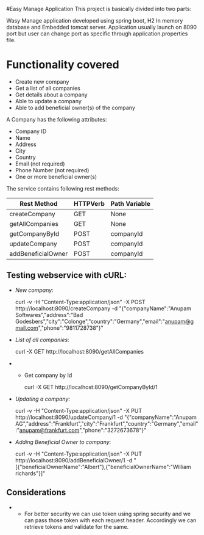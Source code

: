 #Easy Manage Application
This project is basically divided into two parts:

Wasy Manage application developed using spring boot, H2 In memory database and Embedded tomcat server.
Application usually launch on 8090 port but user can change port as specific through application.properties file.

# Functionality covered

* Create new company
* Get a list of all companies
* Get details about a company
* Able to update a company
* Able to add beneficial owner(s) of the company

A Company has the following attributes:

* Company ID
* Name
* Address
* City
* Country
* E­mail (not required)
* Phone Number (not required)
* One or more beneficial owner(s)

The service contains following rest methods:

| Rest Method         | HTTPVerb | Path Variable  |
|---------------------|----------|----------------|
| createCompany       | GET      |None            |
| getAllCompanies     | GET      |None            |
| getCompanyById      | POST     |companyId       |
| updateCompany       | POST     |companyId       |
| addBeneficialOwner  | POST     |companyId       |


Testing webservice with cURL:
-----------------------------

* *New company*:

    curl -v -H "Content-Type:application/json" -X POST http://localhost:8090/createCompany -d "{\"companyName\":\"Anupam Softwares\",\"address\":\"Bad Godesbers\",\"city\":\"Colonge\",\"country\":\"Germany\",\"email\":\"anupam@gmail.com\",\"phone\":\"9811728738\"}"

* *List of all companies*:

    curl -X GET http://localhost:8090/getAllCompanies
	
* * Get company by Id

	curl -X GET http://localhost:8090/getCompanyById/1

* *Updating a company*:

    curl -v -H "Content-Type:application/json" -X PUT http://localhost:8090/updateCompany/1 -d "{\"companyName\":\"Anupam AG\",\"address\":\"Frankfurt\",\"city\":\"Frankfurt\",\"country\":\"Germany\",\"email\":\"anupam@frankfurt.com\",\"phone\":\"3272673678\"}"

* *Adding Beneficial Owner to company*:

    curl -v -H "Content-Type:application/json" -X PUT http://localhost:8090/addBeneficialOwner/1 -d "[{\"beneficialOwnerName\":\"Albert\"},{\"beneficialOwnerName\":\"William richards\"}]"

Considerations
--------------
 * * For better security we can use token using spring security and we can pass those token with each request header. Accordingly we can retrieve tokens and validate for the same.



